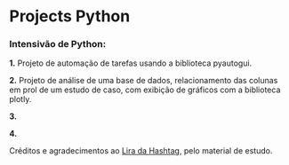# Projects Python

### **Intensivão de Python:**

**1.**  Projeto de automação de tarefas usando a biblioteca pyautogui.

**2.**  Projeto de análise de uma base de dados, relacionamento das colunas em prol de um estudo de caso, com exibição de gráficos com a biblioteca plotly.

**3.**

**4.**

Créditos e agradecimentos ao [Lira da Hashtag](https://www.youtube.com/c/HashtagPrograma%C3%A7%C3%A3o/featured), pelo material de estudo.
